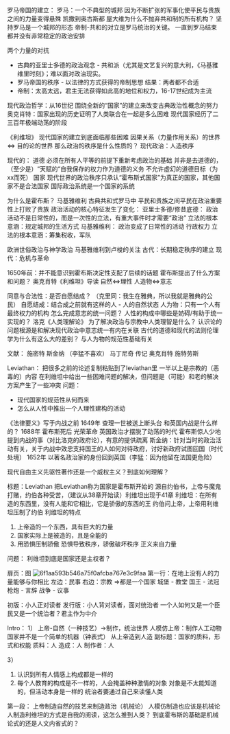 罗马帝国的建立：
罗马：一个不典型的城邦
因为不断扩张的军事化使平民与贵族之间的力量变得悬殊
凯撒到奥古斯都
屋大维为什么不抛弃共和制的所有机构？
坚持罗马是一个城邦的形态
帝制-共和的对立是罗马统治的关键。
一直到罗马结束都并没有非常稳定的政治安排

两个力量的对抗
- 古典的亚里士多德的政治观念 - 共和派（尤其是文艺复兴的意大利，《马基雅维里时刻》；难以面对政治现实。
- 罗马帝国的秩序 - 以法律的方式获得的帝制思想
结果：两者都不合适
- 帝制：太高太远，君主无法获得如此高的地位和权力，16-17世纪成为主流

现代政治哲学：从16世纪
围绕全新的“国家”的建立来改变古典政治性概念的努力
奥克肖特：国家出现的历史证明了人类联合在一起是多么困难
现代国家经历了二三百年极端动荡的阶段 

《利维坦》
现代国家的建立到底面临那些困难
因果关系（力量作用关系）的世界 <=> 目的论的世界
那么政治的秩序是什么性质的？
现代政治：人造秩序

现代的：
道德
必须在所有人平等的前提下重新考虑政治的基础
并非是去道德的，（至少是）“天赋的“自我保存的权力作为道德的义务
不允许虚幻的道德目标（为xx而死）
国家
现代世界的政治秩序只承认“霍布斯式国家”为真正的国家，其他国家不是合法国家
国际政治系统是一个国家的系统

为什么是霍布斯？
马基雅维利 
古典共和式罗马中 平民和贵族之间平民在政治重要性上打败了贵族
政治活动的核心特征发生了变化：
亚里士多德/修昔底德：
政治活动不是日常性的，而是一次性的立法，有重大事件时才需要“政治”
立法的根本意涵：规定城邦的生活方式
马基雅维利：
政治变成了日常性的活动 行政权力
立法的根本意涵：筹集税收，军队

欧洲世俗政治与神学政治
马基雅维利到卢梭的关注
古代：长期稳定秩序的建立
现代：危机与革命

1650年前：并不能意识到霍布斯决定性支配了后续的话题
霍布斯提出了什么方案和问题？
奥克肖特《利维坦》导读
自然<=>理性
人造物<=>意志

同意与合法性：是否自愿结成？
（克里同：我生在雅典，所以我就是雅典的公民）
自愿结成：结合成之前就有这样的人 - 人的自然状态
人为物：只有一个人有最终权力的机构
怎么完成意志的统一问题？
人性的构成中哪些是妨碍/有助于统一实现的？
洛克《人类理解论》
为了解决政治与宗教中人类理智是什么？
认识论的问题根源是和解决现代政治中意志统一有内在关联
古代的道德和现代的法则伦理学为什么有这么大的差别？
与人为物的规范性基础有关

文献：
施密特
斯金纳 （李猛不喜欢）
马丁尼奇 传记
奥克肖特
施特劳斯

Leviathan：
把很多之前的论述复制粘贴到了leviathan里
一半以上是宗教的（恶毒的）内容
在利维坦中给出一些困难问题的解决，但问题是（可能）和老的解决方案产生了一些冲突
问题：
- 现代国家的规范性从何而来
- 怎么从人性中推出一个人理性建构的活动

《法律要义》写于内战之前
1649年 查理一世被送上断头台
和英国内战是什么样的？
1688年 霍布斯死后 光荣革命 英国政治才摆脱了动荡的时代
霍布斯惊人少地提到内战的事（对比洛克的政府论），有意的提供疏离
斯金纳：针对当时的政治活动有关，关于内战中效忠支持国王的人如何对待政府，讨好新政府试图回国（时代处境）
1652年 以著名政治家的身份回到英国（李猛：因为他留在法国更危险）

现代自由主义先驱性著作还是一个威权主义？到底如何理解？

标题：Leviathan
把Leviathan称为国家是霍布斯开始的
源自约伯书，上帝与魔鬼打赌，约伯各种受苦，（建议从38章开始读）利维坦出现于41章
利维坦：在所有造的东西里，没有人能和它相比，它是骄傲的东西的王
约伯问上帝，上帝用利维坦压制了约伯
利维坦的特点
1. 上帝造的一个东西，具有巨大的力量
2. 国家实际上是被造的，且是全能的
3. 用恐惧压制骄傲
恐惧导致秩序，骄傲破坏秩序
正义来自力量

问题：
利维坦到底是国家还是主权者？

扉页：图
![6f1aa593b546a75f0afcba767e3c9faa](6f1aa593b546a75f0afcba767e3c9faa.jpeg)
第一行：在地上没有人的力量能够与你相比
左边：民事 右边：宗教 =>都是一个国家
城堡 - 教堂
国王 - 法冠
枪炮 - 言辞
战争 - 议事

初版：小人正对读者
发行版：小人背对读者，面对统治者
一个人如何又是一个臣民又是一个统治者？君主作为中介

Intro：
1）
上帝-自然（一种技艺）->制作，统治世界
人模仿上帝：制作人工动物
国家并不是一个简单的机器（钟表式）
从上帝造到人造
副标题：国家的质料，形式和权能
质料：人
造成：人
制作者：人

3）
1. 认识到所有人情感上构成都是一样的
2. 每个人教育的构成是不一样的，人会掩盖种种激情的对象
对象是不太能知道的，但活动本身是一样的
统治者要通过自己来读懂人类

第一段：
上帝制造自然的技艺来制造政治（机械论）
人模仿制造也应该是机械论
人制造利维坦的方式是自我的阅读，这怎么推到人类？
到底霍布斯的基础是机械论式的还是人文内省式的？